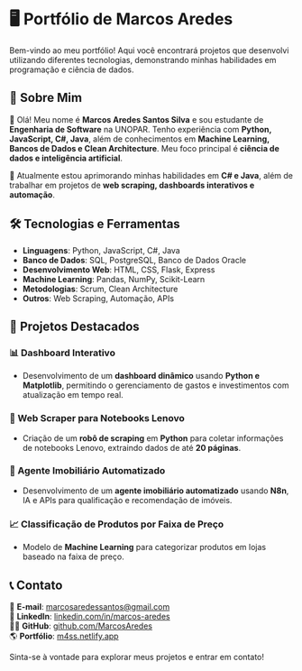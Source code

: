 # 🖥️ Portfólio de Marcos Aredes

Bem-vindo ao meu portfólio! Aqui você encontrará projetos que desenvolvi utilizando diferentes tecnologias, demonstrando minhas habilidades em programação e ciência de dados.

## 🚀 Sobre Mim

👋 Olá! Meu nome é **Marcos Aredes Santos Silva** e sou estudante de **Engenharia de Software** na UNOPAR. Tenho experiência com **Python, JavaScript, C#, Java**, além de conhecimentos em **Machine Learning, Bancos de Dados e Clean Architecture**. Meu foco principal é **ciência de dados e inteligência artificial**.

📌 Atualmente estou aprimorando minhas habilidades em **C# e Java**, além de trabalhar em projetos de **web scraping, dashboards interativos e automação**.

## 🛠️ Tecnologias e Ferramentas

- **Linguagens**: Python, JavaScript, C#, Java
- **Banco de Dados**: SQL, PostgreSQL, Banco de Dados Oracle
- **Desenvolvimento Web**: HTML, CSS, Flask, Express
- **Machine Learning**: Pandas, NumPy, Scikit-Learn
- **Metodologias**: Scrum, Clean Architecture
- **Outros**: Web Scraping, Automação, APIs

## 📂 Projetos Destacados

### 📊 Dashboard Interativo
- Desenvolvimento de um **dashboard dinâmico** usando **Python e Matplotlib**, permitindo o gerenciamento de gastos e investimentos com atualização em tempo real.

### 🤖 Web Scraper para Notebooks Lenovo
- Criação de um **robô de scraping** em **Python** para coletar informações de notebooks Lenovo, extraindo dados de até **20 páginas**.

### 🏡 Agente Imobiliário Automatizado
- Desenvolvimento de um **agente imobiliário automatizado** usando **N8n**, IA e APIs para qualificação e recomendação de imóveis.

### 📈 Classificação de Produtos por Faixa de Preço
- Modelo de **Machine Learning** para categorizar produtos em lojas baseado na faixa de preço.

## 📞 Contato

📧 **E-mail**: marcosaredessantos@gmail.com  
💼 **LinkedIn**: [linkedin.com/in/marcos-aredes](https://linkedin.com/in/marcos-aredes)  
👨‍💻 **GitHub**: [github.com/MarcosAredes](https://github.com/MarcosAredes)  
🌎 **Portfólio**: [m4ss.netlify.app](https://m4ss.netlify.app)  

Sinta-se à vontade para explorar meus projetos e entrar em contato!

